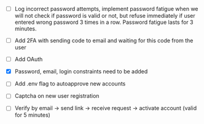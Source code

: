 - [ ] Log incorrect password attempts, implement password fatigue
when we will not check if password is valid or not, but refuse immediately
if user entered wrong password 3 times in a row. Password fatigue lasts for 3 minutes.

- [ ] Add 2FA with sending code to email and waiting for this code from the user

- [ ] Add OAuth

- [x] Password, email, login constraints need to be added

- [ ] Add .env flag to autoapprove new accounts

- [ ] Captcha on new user registration

- [ ] Verify by email -> send link -> receive request -> activate account (valid for 5 minutes)